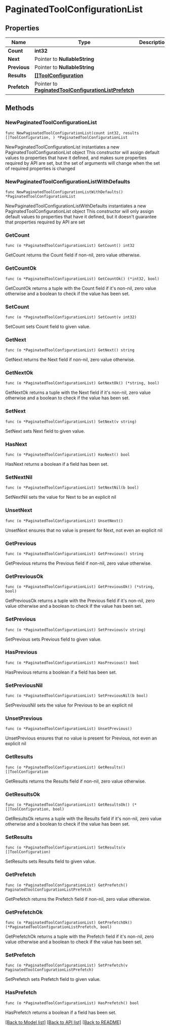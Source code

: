 # PaginatedToolConfigurationList

## Properties

Name | Type | Description | Notes
------------ | ------------- | ------------- | -------------
**Count** | **int32** |  | 
**Next** | Pointer to **NullableString** |  | [optional] 
**Previous** | Pointer to **NullableString** |  | [optional] 
**Results** | [**[]ToolConfiguration**](ToolConfiguration.md) |  | 
**Prefetch** | Pointer to [**PaginatedToolConfigurationListPrefetch**](PaginatedToolConfigurationListPrefetch.md) |  | [optional] 

## Methods

### NewPaginatedToolConfigurationList

`func NewPaginatedToolConfigurationList(count int32, results []ToolConfiguration, ) *PaginatedToolConfigurationList`

NewPaginatedToolConfigurationList instantiates a new PaginatedToolConfigurationList object
This constructor will assign default values to properties that have it defined,
and makes sure properties required by API are set, but the set of arguments
will change when the set of required properties is changed

### NewPaginatedToolConfigurationListWithDefaults

`func NewPaginatedToolConfigurationListWithDefaults() *PaginatedToolConfigurationList`

NewPaginatedToolConfigurationListWithDefaults instantiates a new PaginatedToolConfigurationList object
This constructor will only assign default values to properties that have it defined,
but it doesn't guarantee that properties required by API are set

### GetCount

`func (o *PaginatedToolConfigurationList) GetCount() int32`

GetCount returns the Count field if non-nil, zero value otherwise.

### GetCountOk

`func (o *PaginatedToolConfigurationList) GetCountOk() (*int32, bool)`

GetCountOk returns a tuple with the Count field if it's non-nil, zero value otherwise
and a boolean to check if the value has been set.

### SetCount

`func (o *PaginatedToolConfigurationList) SetCount(v int32)`

SetCount sets Count field to given value.


### GetNext

`func (o *PaginatedToolConfigurationList) GetNext() string`

GetNext returns the Next field if non-nil, zero value otherwise.

### GetNextOk

`func (o *PaginatedToolConfigurationList) GetNextOk() (*string, bool)`

GetNextOk returns a tuple with the Next field if it's non-nil, zero value otherwise
and a boolean to check if the value has been set.

### SetNext

`func (o *PaginatedToolConfigurationList) SetNext(v string)`

SetNext sets Next field to given value.

### HasNext

`func (o *PaginatedToolConfigurationList) HasNext() bool`

HasNext returns a boolean if a field has been set.

### SetNextNil

`func (o *PaginatedToolConfigurationList) SetNextNil(b bool)`

 SetNextNil sets the value for Next to be an explicit nil

### UnsetNext
`func (o *PaginatedToolConfigurationList) UnsetNext()`

UnsetNext ensures that no value is present for Next, not even an explicit nil
### GetPrevious

`func (o *PaginatedToolConfigurationList) GetPrevious() string`

GetPrevious returns the Previous field if non-nil, zero value otherwise.

### GetPreviousOk

`func (o *PaginatedToolConfigurationList) GetPreviousOk() (*string, bool)`

GetPreviousOk returns a tuple with the Previous field if it's non-nil, zero value otherwise
and a boolean to check if the value has been set.

### SetPrevious

`func (o *PaginatedToolConfigurationList) SetPrevious(v string)`

SetPrevious sets Previous field to given value.

### HasPrevious

`func (o *PaginatedToolConfigurationList) HasPrevious() bool`

HasPrevious returns a boolean if a field has been set.

### SetPreviousNil

`func (o *PaginatedToolConfigurationList) SetPreviousNil(b bool)`

 SetPreviousNil sets the value for Previous to be an explicit nil

### UnsetPrevious
`func (o *PaginatedToolConfigurationList) UnsetPrevious()`

UnsetPrevious ensures that no value is present for Previous, not even an explicit nil
### GetResults

`func (o *PaginatedToolConfigurationList) GetResults() []ToolConfiguration`

GetResults returns the Results field if non-nil, zero value otherwise.

### GetResultsOk

`func (o *PaginatedToolConfigurationList) GetResultsOk() (*[]ToolConfiguration, bool)`

GetResultsOk returns a tuple with the Results field if it's non-nil, zero value otherwise
and a boolean to check if the value has been set.

### SetResults

`func (o *PaginatedToolConfigurationList) SetResults(v []ToolConfiguration)`

SetResults sets Results field to given value.


### GetPrefetch

`func (o *PaginatedToolConfigurationList) GetPrefetch() PaginatedToolConfigurationListPrefetch`

GetPrefetch returns the Prefetch field if non-nil, zero value otherwise.

### GetPrefetchOk

`func (o *PaginatedToolConfigurationList) GetPrefetchOk() (*PaginatedToolConfigurationListPrefetch, bool)`

GetPrefetchOk returns a tuple with the Prefetch field if it's non-nil, zero value otherwise
and a boolean to check if the value has been set.

### SetPrefetch

`func (o *PaginatedToolConfigurationList) SetPrefetch(v PaginatedToolConfigurationListPrefetch)`

SetPrefetch sets Prefetch field to given value.

### HasPrefetch

`func (o *PaginatedToolConfigurationList) HasPrefetch() bool`

HasPrefetch returns a boolean if a field has been set.


[[Back to Model list]](../README.md#documentation-for-models) [[Back to API list]](../README.md#documentation-for-api-endpoints) [[Back to README]](../README.md)


